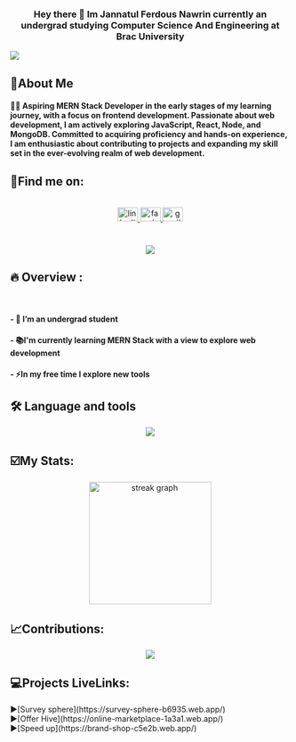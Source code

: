<h3 align="center">Hey there 👋 Im Jannatul Ferdous Nawrin currently an undergrad studying Computer Science And Engineering at Brac University</h3>
<img src="https://i.ibb.co/dQWS3dY/Web-Developer.png">

###





<h2>👩About Me</h2>
<h4 align="left">👩‍💻  Aspiring MERN Stack Developer in the early stages of my learning journey, with a focus on frontend development. Passionate about web development, I am actively exploring JavaScript, React, Node, and MongoDB. Committed to acquiring proficiency and hands-on experience, I am enthusiastic about contributing to projects and expanding my skill set in the ever-evolving realm of web development.</h5>

###




<h2>📨Find me on:</h2>

<br clear="both">

<div align="center">
  <a href="https://www.linkedin.com/in/jannatul-ferdous-nawrin-162058233/" target="_blank">
    <img src="https://raw.githubusercontent.com/maurodesouza/profile-readme-generator/master/src/assets/icons/social/linkedin/default.svg" width="37" height="25" alt="linkedin logo"  />
  </a>
  <a href="https://www.facebook.com/jannatulferdous.nawrin.7?mibextid=ZbWKwL" target="_blank">
    <img src="https://raw.githubusercontent.com/maurodesouza/profile-readme-generator/master/src/assets/icons/social/facebook/default.svg" width="37" height="25" alt="facebook logo"  />
  </a>
  <a href="https://jannatulnawrin@gmail.com" target="_blank">
    <img src="https://raw.githubusercontent.com/maurodesouza/profile-readme-generator/master/src/assets/icons/social/gmail/default.svg" width="37" height="25" alt="gmail logo"  />
  </a>
</div>


###

<br clear="both">

<div align="center">
  <img src="https://visitor-badge.laobi.icu/badge?page_id=nawrin1.nawrin1&left_color=aquamarine"  />
</div>





###

<h2> 🔥  Overview :</h2><p align="left"><br><h4>- 🔭 I’m an undergrad student</h4> <h4>- 📚I'm currently learning MERN Stack with a view to explore web development</h4> <h4>- ⚡In my free time I explore new tools </h4></p>



###



###

<h2>🛠 Language and tools</h2>

<p align="center">
  <a href="https://skillicons.dev">
    <img src="https://skillicons.dev/icons?i=css,html,tailwind,js,react,mongodb,nodejs,express,firebase,python" />
  </a>
</p>

###


###
<h2>☑️My Stats:</h2>

<div align="center">
  <img src="https://streak-stats.demolab.com?user=nawrin1&locale=en&mode=daily&theme=dark&hide_border=false&border_radius=5&order=3" height="220" alt="streak graph"  />
</div>

###

<h2>📈Contributions:</h2>

<div align="center">
  <img src="http://github-profile-summary-cards.vercel.app/api/cards/profile-details?username=nawrin1&theme=great_gatsby"  />
</div>


###

<h2>💻Projects LiveLinks:</h2>
▶️[Survey sphere](https://survey-sphere-b6935.web.app/)<br>
▶️[Offer Hive](https://online-marketplace-1a3a1.web.app/)<br>
▶️[Speed up](https://brand-shop-c5e2b.web.app/)

###



